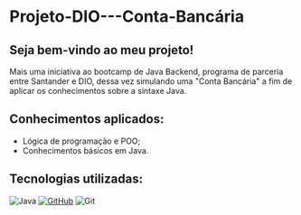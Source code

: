 # Projeto-DIO---Conta-Bancária

## Seja bem-vindo ao meu projeto!
Mais uma iniciativa ao bootcamp de Java Backend, programa de parceria entre Santander e DIO, dessa vez simulando uma "Conta Bancária" a fim de aplicar os conhecimentos sobre a sintaxe Java.

## Conhecimentos aplicados:
- Lógica de programação e POO;
- Conhecimentos básicos em Java.

## Tecnologias utilizadas:
![Java](https://img.shields.io/badge/java-%23ED8B00.svg?style=for-the-badge&logo=openjdk&logoColor=white)
[![GitHub](https://img.shields.io/badge/GitHub-100000?style=for-the-badge&logo=github&logoColor=white)](https://github.com/SEUUSERNAME)
![Git](https://img.shields.io/badge/GIT-E44C30?style=for-the-badge&logo=git&logoColor=white)

